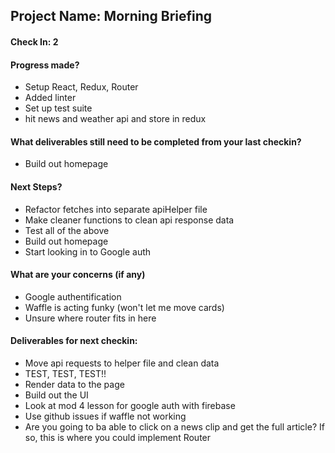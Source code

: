 ## Project Name: Morning Briefing

#### Check In: 2

#### Progress made?
* Setup React, Redux, Router
* Added linter
* Set up test suite
* hit news and weather api and store in redux

#### What deliverables still need to be completed from your last checkin?
* Build out homepage

#### Next Steps?
* Refactor fetches into separate apiHelper file
* Make cleaner functions to clean api response data
* Test all of the above 
* Build out homepage
* Start looking in to Google auth

#### What are your concerns (if any)
* Google authentification
* Waffle is acting funky (won't let me move cards)
* Unsure where router fits in here

#### Deliverables for next checkin:
* Move api requests to helper file and clean data
* TEST, TEST, TEST!!
* Render data to the page
* Build out the UI
* Look at mod 4 lesson for google auth with firebase
* Use github issues if waffle not working
* Are you going to ba able to click on a news clip and get the full article? If so, this is where you could implement Router

